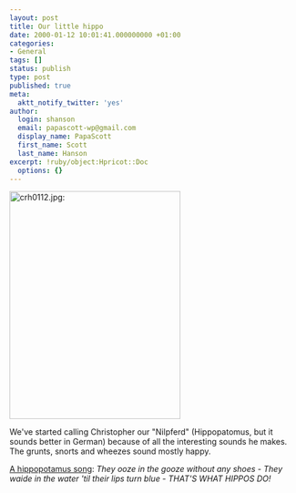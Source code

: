 ```yaml
---
layout: post
title: Our little hippo
date: 2000-01-12 10:01:41.000000000 +01:00
categories:
- General
tags: []
status: publish
type: post
published: true
meta:
  aktt_notify_twitter: 'yes'
author:
  login: shanson
  email: papascott-wp@gmail.com
  display_name: PapaScott
  first_name: Scott
  last_name: Hanson
excerpt: !ruby/object:Hpricot::Doc
  options: {}
---
```

<p><img src="http://www.papascott.de/wordpress/wp-content/uploads/2000/01/crh0112.jpg" height="400" width="300" border="0" alt="crh0112.jpg: " /></p>
<p>We've started calling Christopher our "Nilpferd" (Hippopatomus, but it sounds better in German) because of all the interesting sounds he makes. The grunts, snorts and wheezes sound mostly happy.</p>
<p><a href="http://www.geocities.com/Yosemite/Trails/5542/Hippopotamus.html">A hippopotamus song</a>: <i>They ooze in the gooze without any shoes - They waide in the water 'til their lips turn blue - THAT'S WHAT HIPPOS DO!</i></p>
